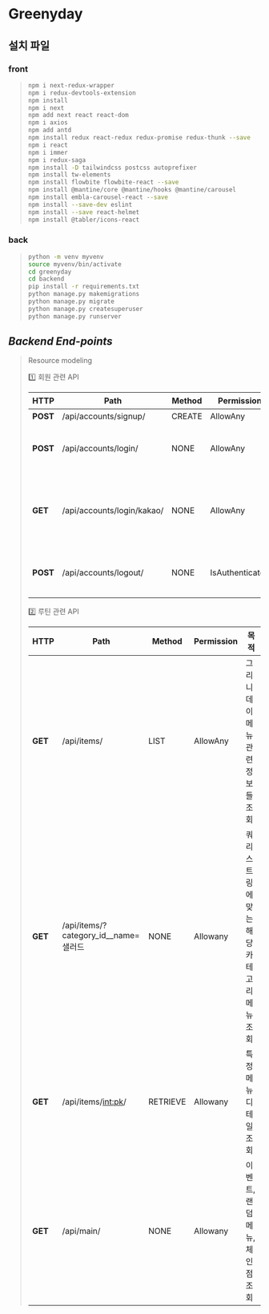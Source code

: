 # Greenyday
## 설치 파일
### front
> ```bash
> npm i next-redux-wrapper
> npm i redux-devtools-extension
> npm install
> npm i next
> npm add next react react-dom
> npm i axios
> npm add antd
> npm install redux react-redux redux-promise redux-thunk --save
> npm i react
> npm i immer
> npm i redux-saga
> npm install -D tailwindcss postcss autoprefixer
> npm install tw-elements
> npm install flowbite flowbite-react --save
> npm install @mantine/core @mantine/hooks @mantine/carousel
> npm install embla-carousel-react --save
> npm install --save-dev eslint
> npm install --save react-helmet
> npm install @tabler/icons-react
> ```

### back

> ```bash
> python -m venv myvenv
> source myvenv/bin/activate
> cd greenyday
> cd backend
> pip install -r requirements.txt
> python manage.py makemigrations
> python manage.py migrate
> python manage.py createsuperuser
> python manage.py runserver
> ```
## ***Backend End-points*** 
> Resource modeling
> 
> 1️⃣ 회원 관련 API
> 
>   |  HTTP |  Path |  Method |  Permission |  목적 |
>   | --- | --- | --- | --- | --- |
>   |**POST** |/api/accounts/signup/|CREATE| AllowAny |사용자 회원가입|
>   |**POST** |/api/accounts/login/|NONE| AllowAny |사용자 로그인, access_token, refresh_token 생성 및 반환|
>   |**GET** |/api/accounts/login/kakao/|NONE| AllowAny |사용자 카카오 회원가입, 로그인, front에서 kakao code를 받아서 사용자의 계정 추출 후, 회원가입 혹은 로그인|
>   |**POST** |/api/accounts/logout/|NONE| IsAuthenticated |사용자 로그아웃, BlacklistedToken에 refresh_token 추가|
> 
> 
> 2️⃣ 루틴 관련 API
> 
>   |  HTTP |  Path |  Method |  Permission |  목적 |
>   | --- | --- | --- | --- | --- |
>   |**GET** |/api/items/|LIST| AllowAny |그리니데이 메뉴 관련 정보들 조회 |
>   |**GET** |/api/items/?category_id__name=샐러드|NONE| Allowany |쿼리 스트링에 맞는 해당 카테고리 메뉴 조회 |
>   |**GET** |/api/items/<int:pk>/|RETRIEVE| Allowany |특정 메뉴 디테일 조회|
>   |**GET** |/api/main/|NONE| Allowany |이벤트, 랜덤 메뉴, 체인점 조회| (체인점 모델 생성 예정)
